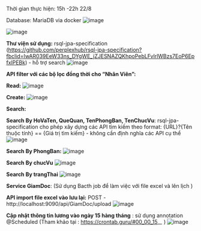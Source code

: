 Thời gian thực hiện: 15h -22h 22/8


Database: MariaDB via docker
![image](https://github.com/phuoc1707/TDPHUOC-TEST-BE/assets/93043199/32d4c50a-1242-479f-ab33-bc8b05a4f87b)


![image](https://github.com/phuoc1707/TDPHUOC-TEST-BE/assets/93043199/7a5bc369-550c-489e-baf6-d6c597a58abd)

**Thư viện sử dụng:**
  rsql-jpa-specification (https://github.com/perplexhub/rsql-jpa-specification?fbclid=IwAR039EeW33ns_DYgWE_jZJESNAZQKhpoPebLFvlrlWBzs7EoP6EpfxlPEBk) - hỗ trợ search
![image](https://github.com/phuoc1707/TDPHUOC-TEST-BE/assets/93043199/2338a6c6-160f-4218-add5-8e1b63ff338e)

**API filter với các bộ lọc đồng thời cho “Nhân Viên”:**

**Read:**
![image](https://github.com/phuoc1707/TDPHUOC-TEST-BE/assets/93043199/6747dd71-efb0-4d2d-ad0d-c6b79a52e26e)

**Create:**
![image](https://github.com/phuoc1707/TDPHUOC-TEST-BE/assets/93043199/cd38ad5c-386f-46dd-810c-1b704ca84165)

**Search:**

**Search By  HoVaTen, QueQuan, TenPhongBan, TenChucVu**: rsql-jpa-specification cho phép xây dựng các API tìm kiếm theo format: {URL}?{Tên thuộc tính} == {Giá trị tìm kiếm} - không cần định nghĩa các API cụ thể
![image](https://github.com/phuoc1707/TDPHUOC-TEST-BE/assets/93043199/241e0cb3-3e0d-4199-9030-adb441ca2299)


**Search By PhongBan:**
![image](https://github.com/phuoc1707/TDPHUOC-TEST-BE/assets/93043199/7dcbda0f-fe35-4481-b5bd-f2d36c84d134)

**Search By chucVu**
![image](https://github.com/phuoc1707/TDPHUOC-TEST-BE/assets/93043199/92b8279a-aa17-493f-8c6c-203fba5d99ff)

**Search By trangThai**
![image](https://github.com/phuoc1707/TDPHUOC-TEST-BE/assets/93043199/a120cf64-c43f-475b-9407-4ff321ddb126)


**Service GiamDoc**: (Sử dụng Bacth job để làm việc với file excel và lên lịch )

**API import file excel vào lưu lại:** POST - http://localhost:9090/api/GiamDoc/upload
![image](https://github.com/phuoc1707/TDPHUOC-TEST-BE/assets/93043199/d321f9d5-25e9-4f8e-a57e-18185dac9fb4)


 **Cập nhật thông tin lương vào ngày 15 hàng tháng** : sử dụng annotation @Scheduled (Tham khảo tại : https://crontab.guru/#00_00_15_*_* )
![image](https://github.com/phuoc1707/TDPHUOC-TEST-BE/assets/93043199/1840c79e-1a3e-4ad8-b4f7-bc36c882d01f)

	
